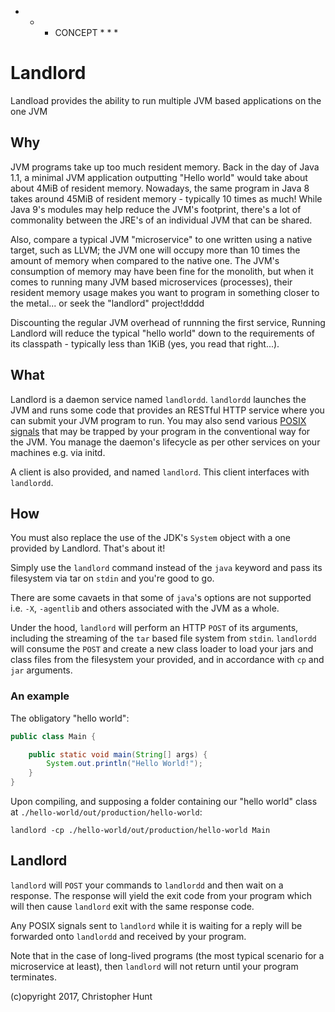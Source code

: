 * * * CONCEPT * * *

# Landlord
Landload provides the ability to run multiple JVM based applications on the one JVM

## Why
JVM programs take up too much resident memory. Back in the day of Java 1.1, a minimal JVM application outputting "Hello world" would take about about 4MiB of resident memory. Nowadays, the same program in Java 8 takes around 45MiB of resident memory - typically 10 times as much! While Java 9's modules may help reduce the JVM's footprint, there's a lot of commonality between the JRE's of an individual JVM that can be shared.

Also, compare a typical JVM "microservice" to one written using a native target, such as LLVM; the JVM one will occupy more than 10 times the amount of memory when compared to the native one. The JVM's consumption of memory may have been fine for the monolith, but when it comes to running many JVM based microservices (processes), their resident memory usage makes you want to program in something closer to the metal... or seek the "landlord" project!dddd

Discounting the regular JVM overhead of runnning the first service, Running Landlord will reduce the typical "hello world" down to the requirements of its classpath - typically less than 1KiB (yes, you read that right...).

## What
Landlord is a daemon service named `landlordd`. `landlordd` launches the JVM and runs some code that provides an RESTful HTTP service where you can submit your JVM program to run. You may also send various [POSIX signals](https://en.wikipedia.org/wiki/Signal_(IPC)) that may be trapped by your program in the conventional way for the JVM. You manage the daemon's lifecycle as per other services on your machines e.g. via initd. 

A client is also provided, and named `landlord`. This client interfaces with `landlordd`.

## How
You must also replace the use of the JDK's `System` object with a one provided by Landlord. That's about it!

Simply use the `landlord` command instead of the `java` keyword and pass its filesystem via tar on `stdin` and you're good to go.

There are some cavaets in that some of `java`'s options are not supported i.e. `-X`, `-agentlib` and others associated with the JVM as a whole.

Under the hood, `landlord` will perform an HTTP `POST` of its arguments, including the streaming of the `tar` based file system from `stdin`. `landlordd` will consume the `POST` and create a new class loader to load your jars and class files from the filesystem your provided, and in accordance with `cp` and `jar` arguments.

### An example

The obligatory "hello world":

```java
public class Main {

    public static void main(String[] args) {
        System.out.println("Hello World!");
    }
}
```

Upon compiling, and supposing a folder containing our "hello world" class at `./hello-world/out/production/hello-world`:

```
landlord -cp ./hello-world/out/production/hello-world Main
```

## Landlord
`landlord` will `POST` your commands to `landlordd` and then wait on a response. The response will yield the exit code from your program which will then cause `landlord` exit with the same response code.

Any POSIX signals sent to `landlord` while it is waiting for a reply will be forwarded onto `landlordd` and received by your program.

Note that in the case of long-lived programs (the most typical scenario for a microservice at least), then `landlord` will not return until your program terminates.

(c)opyright 2017, Christopher Hunt
